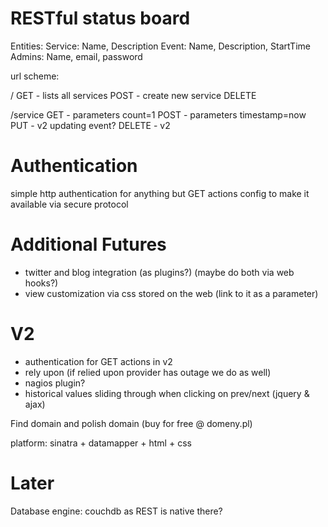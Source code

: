 RESTful status board
====================

Entities:
  Service: Name, Description
  Event: Name, Description, StartTime
  Admins: Name, email, password

url scheme:

/
  GET  - lists all services
  POST - create new service
  DELETE

/service
  GET  - parameters count=1
  POST - parameters timestamp=now
  PUT  - v2 updating event?
  DELETE - v2

Authentication
==============

simple http authentication for anything but GET actions
config to make it available via secure protocol


Additional Futures
==================
 * twitter and blog integration (as plugins?) (maybe do both via web hooks?)
 * view customization via css stored on the web (link to it as a parameter)

V2
==
 * authentication for GET actions in v2
 * rely upon (if relied upon provider has outage we do as well)
 * nagios plugin? 
 * historical values sliding through when clicking on prev/next (jquery & ajax)

Find domain and polish domain (buy for free @ domeny.pl)

platform: sinatra + datamapper + html + css

Later
=====
Database engine: couchdb as REST is native there?
